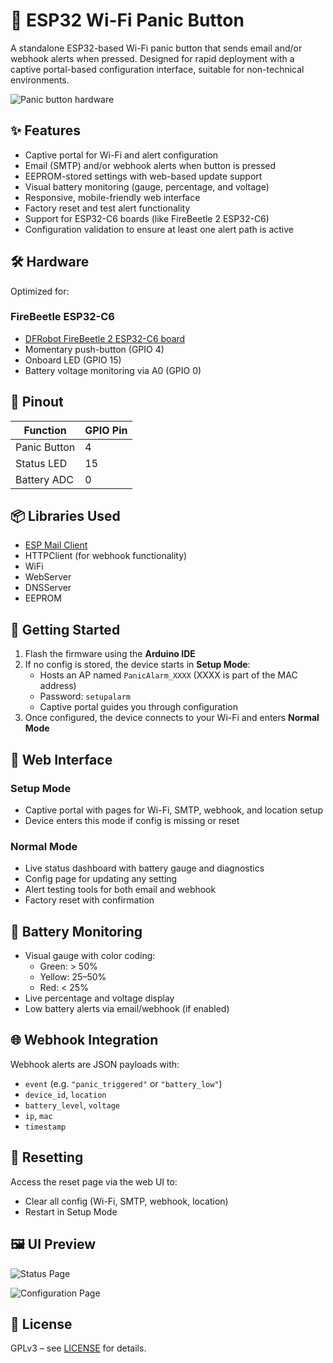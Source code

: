 # 🔴 ESP32 Wi-Fi Panic Button

A standalone ESP32-based Wi-Fi panic button that sends email and/or webhook alerts when pressed. Designed for rapid deployment with a captive portal-based configuration interface, suitable for non-technical environments.

![Panic button hardware](docs/images/screenshot/panic-button.jpg)

## ✨ Features

- Captive portal for Wi-Fi and alert configuration
- Email (SMTP) and/or webhook alerts when button is pressed
- EEPROM-stored settings with web-based update support
- Visual battery monitoring (gauge, percentage, and voltage)
- Responsive, mobile-friendly web interface
- Factory reset and test alert functionality
- Support for ESP32-C6 boards (like FireBeetle 2 ESP32-C6)
- Configuration validation to ensure at least one alert path is active

## 🛠️ Hardware

Optimized for:

### FireBeetle ESP32-C6
- [DFRobot FireBeetle 2 ESP32-C6 board](https://www.dfrobot.com/product-2771.html)
- Momentary push-button (GPIO 4)
- Onboard LED (GPIO 15)
- Battery voltage monitoring via A0 (GPIO 0)

## 🔌 Pinout

| Function       | GPIO Pin |
|----------------|----------|
| Panic Button   | 4        |
| Status LED     | 15       |
| Battery ADC    | 0        |

## 📦 Libraries Used

- [ESP Mail Client](https://github.com/mobizt/ESP-Mail-Client)
- HTTPClient (for webhook functionality)
- WiFi
- WebServer
- DNSServer
- EEPROM

## 🚀 Getting Started

1. Flash the firmware using the **Arduino IDE**
2. If no config is stored, the device starts in **Setup Mode**:
   - Hosts an AP named `PanicAlarm_XXXX` (XXXX is part of the MAC address)
   - Password: `setupalarm`
   - Captive portal guides you through configuration
3. Once configured, the device connects to your Wi-Fi and enters **Normal Mode**

## 🔧 Web Interface

### Setup Mode
- Captive portal with pages for Wi-Fi, SMTP, webhook, and location setup
- Device enters this mode if config is missing or reset

### Normal Mode
- Live status dashboard with battery gauge and diagnostics
- Config page for updating any setting
- Alert testing tools for both email and webhook
- Factory reset with confirmation

## 🔋 Battery Monitoring

- Visual gauge with color coding:
  - Green: > 50%
  - Yellow: 25–50%
  - Red: < 25%
- Live percentage and voltage display
- Low battery alerts via email/webhook (if enabled)

## 🌐 Webhook Integration

Webhook alerts are JSON payloads with:
- `event` (e.g. `"panic_triggered"` or `"battery_low"`)
- `device_id`, `location`
- `battery_level`, `voltage`
- `ip`, `mac`
- `timestamp`

## 🔁 Resetting

Access the reset page via the web UI to:
- Clear all config (Wi-Fi, SMTP, webhook, location)
- Restart in Setup Mode

## 🖼️ UI Preview

![Status Page](docs/images/screenshot/status-page.png)

![Configuration Page](docs/images/screenshot/config-page.png)

## 📄 License

GPLv3 – see [LICENSE](LICENSE) for details.
